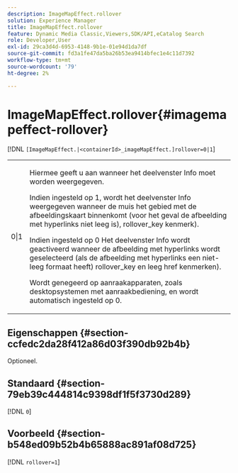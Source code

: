 ```yaml
---
description: ImageMapEffect.rollover
solution: Experience Manager
title: ImageMapEffect.rollover
feature: Dynamic Media Classic,Viewers,SDK/API,eCatalog Search
role: Developer,User
exl-id: 29ca3d4d-6953-4148-9b1e-01e94d1da7df
source-git-commit: fd3a1fe47da5ba26b53ea9414bfec1e4c11d7392
workflow-type: tm+mt
source-wordcount: '79'
ht-degree: 2%

---
```


# ImageMapEffect.rollover{#imagemapeffect-rollover}

[!DNL `[ImageMapEffect.|<containerId>_imageMapEffect.]rollover=0|1`]

<table id="table_2671D63442B54F659C32C4A3CC61DD7C"> 
 <tbody> 
  <tr> 
   <td colname="col1"> <p><span class="codeph"> 0|1</span> </p> </td> 
   <td colname="col2"> <p>Hiermee geeft u aan wanneer het deelvenster Info moet worden weergegeven. </p> <p>Indien ingesteld op <span class="codeph"> 1</span>, wordt het deelvenster Info weergegeven wanneer de muis het gebied met de afbeeldingskaart binnenkomt (voor het geval de afbeelding met hyperlinks niet leeg is), <span class="codeph"> rollover_key</span> kenmerk). </p> <p>Indien ingesteld op <span class="codeph"> 0</span> Het deelvenster Info wordt geactiveerd wanneer de afbeelding met hyperlinks wordt geselecteerd (als de afbeelding met hyperlinks een niet-leeg formaat heeft) <span class="codeph"> rollover_key</span> en leeg <span class="codeph"> href</span> kenmerken). </p> <p> Wordt genegeerd op aanraakapparaten, zoals desktopsystemen met aanraakbediening, en wordt automatisch ingesteld op <span class="codeph"> 0</span>. </p> </td> 
  </tr> 
 </tbody> 
</table>

## Eigenschappen {#section-ccfedc2da28f412a86d03f390db92b4b}

Optioneel.

## Standaard {#section-79eb39c444814c9398df1f5f3730d289}

[!DNL `0`]

## Voorbeeld {#section-b548ed09b52b4b65888ac891af08d725}

[!DNL `rollover=1`]

